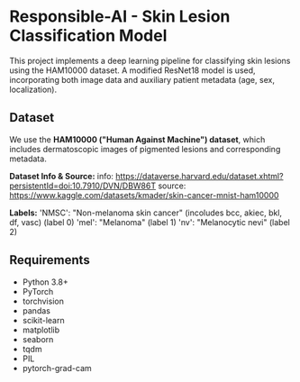 # Responsible-AI - Skin Lesion Classification Model

This project implements a deep learning pipeline for classifying skin lesions using the HAM10000 dataset. A modified ResNet18 model is used, incorporating both image data and auxiliary patient metadata (age, sex, localization).

## Dataset

We use the **HAM10000 ("Human Against Machine") dataset**, which includes dermatoscopic images of pigmented lesions and corresponding metadata.

**Dataset Info & Source:** 
info: https://dataverse.harvard.edu/dataset.xhtml?persistentId=doi:10.7910/DVN/DBW86T
source: https://www.kaggle.com/datasets/kmader/skin-cancer-mnist-ham10000

**Labels:**
'NMSC': "Non-melanoma skin cancer" (incoludes bcc, akiec, bkl, df, vasc) (label 0)
'mel': "Melanoma" (label 1)
'nv': "Melanocytic nevi" (label 2)

## Requirements

- Python 3.8+
- PyTorch
- torchvision
- pandas
- scikit-learn
- matplotlib
- seaborn
- tqdm
- PIL
- pytorch-grad-cam


